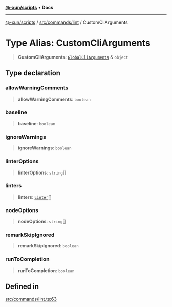[**@-xun/scripts**](../../../../README.md) • **Docs**

***

[@-xun/scripts](../../../../README.md) / [src/commands/lint](../README.md) / CustomCliArguments

# Type Alias: CustomCliArguments

> **CustomCliArguments**: [`GlobalCliArguments`](../../../configure/type-aliases/GlobalCliArguments.md) & `object`

## Type declaration

### allowWarningComments

> **allowWarningComments**: `boolean`

### baseline

> **baseline**: `boolean`

### ignoreWarnings

> **ignoreWarnings**: `boolean`

### linterOptions

> **linterOptions**: `string`[]

### linters

> **linters**: [`Linter`](../enumerations/Linter.md)[]

### nodeOptions

> **nodeOptions**: `string`[]

### remarkSkipIgnored

> **remarkSkipIgnored**: `boolean`

### runToCompletion

> **runToCompletion**: `boolean`

## Defined in

[src/commands/lint.ts:63](https://github.com/Xunnamius/xscripts/blob/f84693679e326b03b40dc7577e79e1f4160b286e/src/commands/lint.ts#L63)
